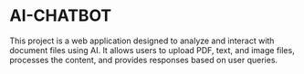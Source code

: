 # AI-CHATBOT
This project is a web application designed to analyze and interact with document files using AI. It allows users to upload PDF, text, and image files, processes the content, and provides responses based on user queries.
